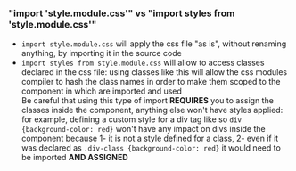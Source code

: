 ### "import 'style.module.css'" vs "import styles from 'style.module.css'"

- `import style.module.css` will apply the css file "as is", without renaming anything, by importing it in the source code
- `import styles from style.module.css` will allow to access classes declared in the css file: using classes like this will allow the css modules compiler to hash the class names in order to make them scoped to the component in which are imported and used\
  Be careful that using this type of import **REQUIRES** you to assign the classes inside the component, anything else won't have styles applied: for example, defining a custom style for a div tag like so `div {background-color: red}` won't have any impact on divs inside the component because 1- it is not a style defined for a class, 2- even if it was declared as `.div-class {background-color: red}` it would need to be imported **AND ASSIGNED**
